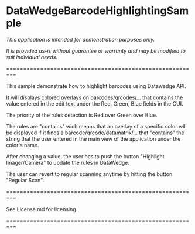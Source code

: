 # DataWedgeBarcodeHighlightingSample

*This application is intended for demonstration purposes only.*

*It is provided as-is without guarantee or warranty and may be modified to suit individual needs.*

=========================================================

This sample demonstrate how to highlight barcodes using Datawedge API.

It will displays colored overlays on barcodes/qrcodes/... that contains the value entered in the edit text under the Red, Green, Blue fields in the GUI.

The priority of the rules detection is Red over Green over Blue.

The rules are "contains" wich means that an overlay of a specific color will be displayed if it finds a barcode/qrcode/datamatrix/... that "contains" the string that the user entered in the main view of the application under the color's name.

After changing a value, the user has to push the button "Highlight Imager/Camera" to update the rules in DataWedge.

The user can revert to regular scanning anytime by hitting the button "Regular Scan".

=========================================================

See License.md for licensing.

=========================================================

